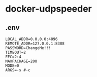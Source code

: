 # docker-udpspeeder

## .env
```
LOCAL_ADDR=0.0.0.0:4096
REMOTE_ADDR=127.0.0.1:8388 
PASSWORD=ChangeMe!!!
TIMEOUT=2
FEC=2:4
MAXPACKAGE=200
MODE=0
ARGS=-s #-c
```
